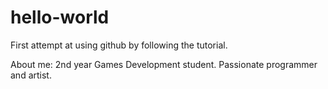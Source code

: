 # hello-world
First attempt at using github by following the tutorial.

About me:
2nd year Games Development student. Passionate programmer and artist. 
